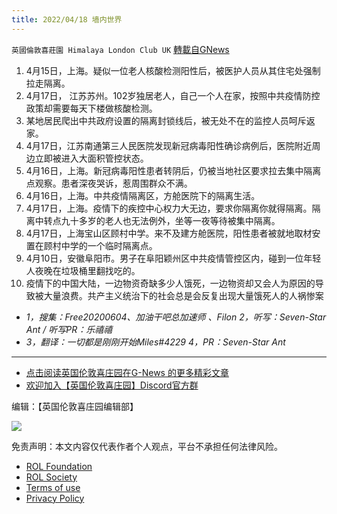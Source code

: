 ```yaml
---
title: 2022/04/18 墙内世界
---
```

`英國倫敦喜莊園 Himalaya London Club UK` [轉載自GNews](https://gnews.org/zh-hans/2397176/)

1. 4月15日，上海。疑似一位老人核酸检测阳性后，被医护人员从其住宅处强制拉走隔离。
2. 4月17日， 江苏苏州。102岁独居老人，自己一个人在家，按照中共疫情防控政策却需要每天下楼做核酸检测。
3. 某地居民爬出中共政府设置的隔离封锁线后，被无处不在的监控人员呵斥返家。
4. 4月17日，江苏南通第三人民医院发现新冠病毒阳性确诊病例后，医院附近周边立即被进入大面积管控状态。
5. 4月16日，上海。新冠病毒阳性患者转阴后，仍被当地社区要求拉去集中隔离点观察。患者深夜哭诉，惹周围群众不满。
6. 4月16日，上海。中共疫情隔离区，方舱医院下的隔离生活。
7. 4月17日，上海。疫情下的疾控中心权力大无边，要求你隔离你就得隔离。隔离中转点九十多岁的老人也无法例外，坐等一夜等待被集中隔离。
8. 4月17日，上海宝山区顾村中学。来不及建方舱医院，阳性患者被就地取材安置在顾村中学的一个临时隔离点。
9. 4月10日，安徽阜阳市。男子在阜阳颖州区中共疫情管控区内，碰到一位年轻人夜晚在垃圾桶里翻找吃的。
10. 疫情下的中国大陆，一边物资奇缺多少人饿死，一边物资却又会人为原因的导致被大量浪费。共产主义统治下的社会总是会反复出现大量饿死人的人祸惨案

- *1，搜集：Free20200604、加油干吧总加速师 、Filon 2，听写：Seven-Star Ant  / 听写PR：乐禧禧*
- *3，翻译：一切都是刚刚开始Miles#4229 4，PR：Seven-Star Ant*

* * *

- [点击阅读英国伦敦喜庄园在G-News 的更多精彩文章](https://gnews.org/zh-hans/author/himalaya_hawk/)
- [欢迎加入【英国伦敦喜庄园】Discord官方群](https://discord.gg/VsNaHaMUsy)

编辑：【英国伦敦喜庄园编辑部】
 
![](https://assets.gnews.org/wp-content/uploads/2022/04/HHS_QRCode_up_220405.jpg)

免责声明：本文内容仅代表作者个人观点，平台不承担任何法律风险。
  
- [ROL Foundation](https://rolfoundation.org/)
- [ROL Society](https://rolsociety.org/)
- [Terms of use](https://gnews.org/terms-of-use-3/)
- [Privacy Policy](https://gnews.org/privacy-policy/)
